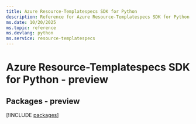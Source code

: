 ```yaml
---
title: Azure Resource-Templatespecs SDK for Python
description: Reference for Azure Resource-Templatespecs SDK for Python
ms.date: 10/20/2025
ms.topic: reference
ms.devlang: python
ms.service: resource-templatespecs
---
```

# Azure Resource-Templatespecs SDK for Python - preview
## Packages - preview
[!INCLUDE [packages](resource-templatespecs-index.md)]
